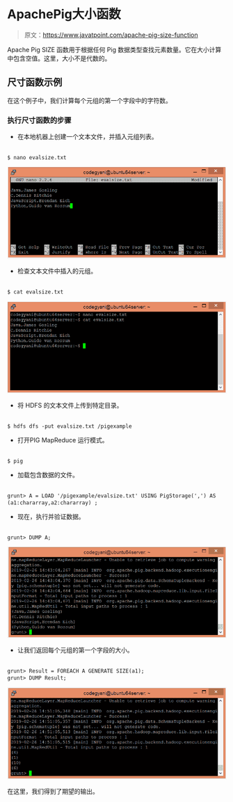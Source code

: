 # ApachePig大小函数

> 原文：<https://www.javatpoint.com/apache-pig-size-function>

Apache Pig SIZE 函数用于根据任何 Pig 数据类型查找元素数量。它在大小计算中包含空值。这里，大小不是代数的。

## 尺寸函数示例

在这个例子中，我们计算每个元组的第一个字段中的字符数。

### 执行尺寸函数的步骤

*   在本地机器上创建一个文本文件，并插入元组列表。

```

$ nano evalsize.txt

```

![Apache Pig SIZE Function](img/d29dc23fc01b3832971ffcdaecdbd446.png)

*   检查文本文件中插入的元组。

```

$ cat evalsize.txt

```

![Apache Pig SIZE Function](img/9b99ba0b55ef9fbb036a6f50e1b5d57d.png)

*   将 HDFS 的文本文件上传到特定目录。

```

$ hdfs dfs -put evalsize.txt /pigexample

```

*   打开PIG MapReduce 运行模式。

```

$ pig

```

*   加载包含数据的文件。

```

grunt> A = LOAD '/pigexample/evalsize.txt' USING PigStorage(',') AS (a1:chararray,a2:chararray) ;

```

*   现在，执行并验证数据。

```

grunt> DUMP A;

```

![Apache Pig SIZE Function](img/b60adef8774300e2272966dadabbb1b5.png)

*   让我们返回每个元组的第一个字段的大小。

```

grunt> Result = FOREACH A GENERATE SIZE(a1);
grunt> DUMP Result;

```

![Apache Pig SIZE Function](img/8026a278cecf6b741acb988bfe106604.png)

在这里，我们得到了期望的输出。